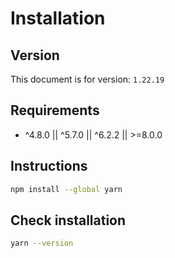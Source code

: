 # Installation

## Version

This document is for version: `1.22.19`


## Requirements

- ^4.8.0 || ^5.7.0 || ^6.2.2 || >=8.0.0


## Instructions

```bash
npm install --global yarn
```


## Check installation

```bash
yarn --version
```
